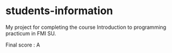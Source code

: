 # students-information
My project for completing the course Introduction to programming practicum in FMI SU.

Final score : A
